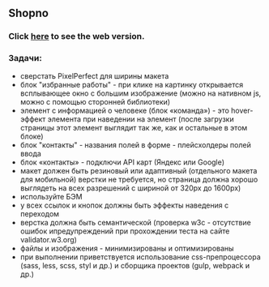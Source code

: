 ## Shopno
<h3>Click <a href="https://repinnick-shopno.netlify.app/" target="_blank">here</a> to see the web version.</h3>

### Задачи: 
* сверстать PixelPerfect для ширины макета
* блок "избранные работы" - при клике на картинку открывается всплывающее окно с большим изображение (можно на нативном js, можно с помощью сторонней библиотеки)
* элемент с информацией о человеке (блок «команда») - это hover-эффект элемента при наведении на элемент (после загрузки страницы этот элемент выглядит так же, как и остальные в этом блоке)
* блок "контакты" - названия полей в форме - плейсхолдеры полей ввода
* блок «контакты» - подключи API карт (Яндекс или Google)
* макет должен быть резиновый или адаптивный (отдельного макета для мобильной) верстки не требуется, но страница должна хорошо выглядеть на всех разрешений с шириной от 320px до 1600px)
* используйте БЭМ
* у всех ссылок и кнопок должны быть эффекты наведения с переходом
* верстка должна быть семантической (проверка w3c - отсутствие ошибок ипредупреждений при прохождении теста на сайте validator.w3.org)
* файлы и изображения - минимизированы и оптимизированы
* при выполнении приветствуется использование css-препроцессора (sass, less, scss, styl и др.) и сборщика проектов (gulp, webpack и др.)

